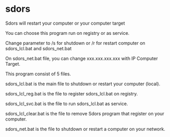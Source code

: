 # sdors
Sdors will restart your computer or your computer target

You can choose this program run on registry or as service.

Change parameter to /s for shutdown or /r for restart computer on sdors_lcl.bat and sdors_net.bat

On sdors_net.bat file, you can change xxx.xxx.xxx.xxx with IP Computer Target.

This program consist of 5 files.

sdors_lcl.bat is the main file to shutdown or restart your computer (local).

sdors_lcl_reg.bat is the file to register sdors_lcl.bat on registry.

sdors_lcl_svc.bat is the file to run sdors_lcl.bat as service.

sdors_lcl_clear.bat is the file to remove Sdors program that register on your computer.

sdors_net.bat is the file to shutdown or restart a computer on your network.
